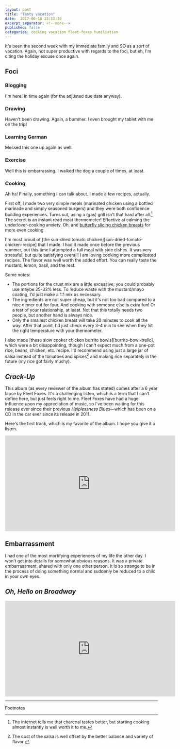 ```yaml
---
layout: post
title: "Tasty vacation"
date:  2017-06-18 23:12:30
excerpt_separator: <!--more-->
published: false
categories: cooking vacation fleet-foxes humiliation
---
```


It's been the second week with my immediate family and SO as a sort of
vacation. Again, not super productive with regards to the foci, but eh, I'm
citing the holiday excuse once again. 

<!--more-->

## Foci
### Blogging
I'm here! In time again (for the adjusted due date anyway).
### Drawing
Haven't been drawing. Again, a bummer. I even brought my tablet with me on the
trip!
### Learning German
Messed this one up again as well.
### Exercise
Well this is embarrassing. I walked the dog a couple of times, at least.
### Cooking
Ah ha! Finally, something I can talk about. I made a few recipes, actually.

First off, I made two very simple meals (marinated chicken using a bottled
marinade and simply seasoned burgers) and they were both confidence building
experiences. Turns out, using a (gas) grill isn't that hard after all.[^1] The
secret is an instant read meat thermometer! Effective at calming the
under/over-cooking anxiety. Oh, and [butterfly slicing chicken
breasts][butterfly-chicken] for more even cooking.

I'm most proud of [the sun-dried tomato
chicken][sun-dried-tomato-chicken-recipe] that I made. I had it made once
before the previous summer, but this time I attempted a full meal with side
dishes. It was very stressful, but quite satisfying overall! I am loving
cooking more complicated recipes. The flavor was well worth the added effort.
You can really taste the mustard, lemon, basil, and the rest.

Some notes:

- The portions for the crust mix are a little excessive; you could probably use
maybe 25-33% less. To reduce waste with the mustard/mayo coating, I'd just make
a 1:1 mix as necessary.
- The ingredients are not super cheap, but it's not too bad compared to a nice
dinner out for four. And cooking with someone else is extra fun! Or a test of
your relationship, at least. Not that this totally needs two people, but
another hand is always nice.
- Only the smallest chicken breast will take 20 minutes to cook all the way.
After that point, I'd just check every 3-4 min to see when they hit the right
temperature with your thermometer.

I also made [these slow cooker chicken burrito bowls][burrito-bowl-trello],
which were a bit disappointing, though I can't expect much from a one-pot rice,
beans, chicken, etc. recipe. I'd recommend using just a large jar of salsa
instead of the tomatoes and spices[^2] and making rice separately in the future
(my rice got fairly mushy).

## *Crack-Up*

This album (as every reviewer of the album has stated) comes after a 6 year
lapse by Fleet Foxes. It's a challenging listen, which is a term that I can't
define here, but just feels right to me. Fleet Foxes have had a huge influence
upon my appreciation of music, so I've been waiting for this release ever since
their previous *Helplessness Blues*—which has been on a CD in the car ever
since its release in 2011.

Here's the first track, which is my favorite of the album. I hope you give it a
listen.

<iframe width="560" height="315"
src="https://www.youtube.com/embed/IWE1PFtda90" frameborder="0"
allowfullscreen></iframe>

## Embarrassment 

I had one of the most mortifying experiences of my life the other day. I won't
get into details for somewhat obvious reasons. It was a private embarrassment,
shared with only one other person. It is so strange to be in the process of
doing something normal and suddenly be reduced to a child in your own eyes.

## *Oh, Hello on Broadway*

<iframe width="560" height="315"
src="https://www.youtube.com/embed/YPQL8RbwckU" frameborder="0"
allowfullscreen></iframe>

---
Footnotes

[^1]: The internet tells me that charcoal tastes better, but starting cooking
	almost instantly is well worth it to me.

[^2]: The cost of the salsa is well offset by the better balance and variety of
	flavor.

[butterfly-chicken]: http://www.taste.com.au/quick-easy/articles/how-to-butterfly-chicken-breast-fillets/ajVK6ZmD
[sun-dried-tomato-recipe]: http://hostthetoast.com/sun-dried-tomato-crusted-chicken-with-goat-cheese-and-herb-sauce/
